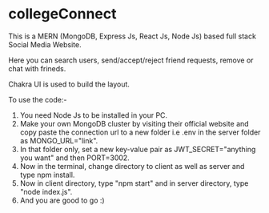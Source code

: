 # collegeConnect

This is a  MERN (MongoDB, Express Js, React Js, Node Js) based full stack Social Media Website.

Here you can search users, send/accept/reject friend requests, remove or chat with frineds. 

Chakra UI is used to build the layout.

To use the code:-

1. You need Node Js to be installed in your PC.
2. Make your own MongoDB cluster by visiting their official website and copy paste the connection url to a new folder i.e .env in the server folder as MONGO_URL="link".
3. In that folder only, set a new key-value pair as JWT_SECRET="anything you want" and then PORT=3002.
4. Now in the terminal, change directory to client as well as server and type npm install.
5. Now in client directory, type "npm start" and in server directory, type "node index.js".
6. And you are good to go :)
